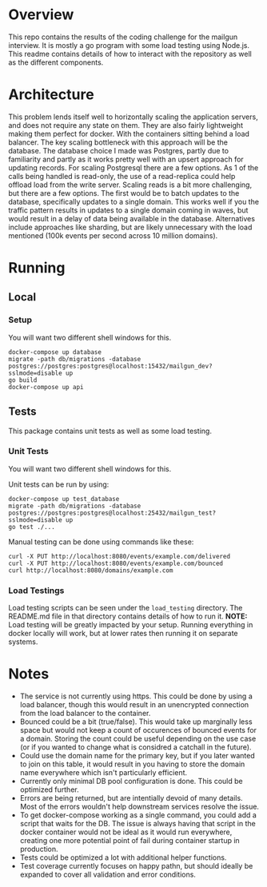 # Overview
This repo contains the results of the coding challenge for the mailgun interview. It is mostly a go program with some load testing using Node.js. This readme contains details of how to interact with the repository as well as the different components.

# Architecture
This problem lends itself well to horizontally scaling the application servers, and does not require any state on them. They are also fairly lightweight making them perfect for docker. With the containers sitting behind a load balancer. The key scaling bottleneck with this approach will be the database. The database choice I made was Postgres, partly due to familiarity and partly as it works pretty well with an upsert approach for updating records. For scaling Postgresql there are a few options. As 1 of the calls being handled is read-only, the use of a read-replica could help offload load from the write server. Scaling reads is a bit more challenging, but there are a few options. The first would be to batch updates to the database, specifically updates to a single domain. This works well if you the traffic pattern results in updates to a single domain coming in waves, but would result in a delay of data being available in the database. Alternatives include approaches like sharding, but are likely unnecessary with the load mentioned (100k events per second across 10 million domains).

# Running

## Local

### Setup
You will want two different shell windows for this.

```
docker-compose up database
migrate -path db/migrations -database postgres://postgres:postgres@localhost:15432/mailgun_dev?sslmode=disable up
go build
docker-compose up api
```

## Tests

This package contains unit tests as well as some load testing.

### Unit Tests
You will want two different shell windows for this.

Unit tests can be run by using:

```
docker-compose up test_database
migrate -path db/migrations -database postgres://postgres:postgres@localhost:25432/mailgun_test?sslmode=disable up
go test ./...
```

Manual testing can be done using commands like these:

```
curl -X PUT http://localhost:8080/events/example.com/delivered
curl -X PUT http://localhost:8080/events/example.com/bounced
curl http://localhost:8080/domains/example.com
```

### Load Testings

Load testing scripts can be seen under the `load_testing` directory. The README.md file in that directory contains details of how to run it. **NOTE:** Load testing will be greatly impacted by your setup. Running everything in docker locally will work, but at lower rates then running it on separate systems.


# Notes
* The service is not currently using https. This could be done by using a load balancer, though this would result in an unencrypted connection from the load balancer to the container.
* Bounced could be a bit (true/false). This would take up marginally less space but would not keep a count of occurences of bounced events for a domain. Storing the count could be useful depending on the use case (or if you wanted to change what is considred a catchall in the future).
* Could use the domain name for the primary key, but if you later wanted to join on this table, it would result in you having to store the domain name everywhere which isn't particularly efficient.
* Currently only minimal DB pool configuration is done. This could be optimized further.
* Errors are being returned, but are intentially devoid of many details. Most of the errors wouldn't help downstream services resolve the issue.
* To get docker-compose working as a single command, you could add a script that waits for the DB. The issue is always having that script in the docker container would not be ideal as it would run everywhere, creating one more potential point of fail during container startup in production.
* Tests could be optimized a lot with additional helper functions.
* Test coverage currently focuses on happy pathn, but should ideally be expanded to cover all validation and error conditions.
